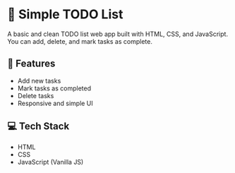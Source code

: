 # 📝 Simple TODO List

A basic and clean TODO list web app built with HTML, CSS, and JavaScript. You can add, delete, and mark tasks as complete.

## 🚀 Features

- Add new tasks
- Mark tasks as completed
- Delete tasks
- Responsive and simple UI

## 💻 Tech Stack

- HTML
- CSS
- JavaScript (Vanilla JS)